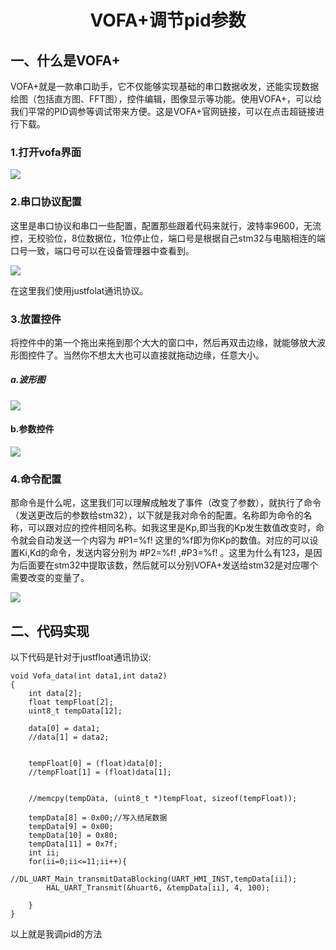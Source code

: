 # <center>VOFA+调节pid参数</center>

## 一、什么是VOFA+  
VOFA+就是一款串口助手，它不仅能够实现基础的串口数据收发，还能实现数据绘图（包括直方图、FFT图），控件编辑，图像显示等功能。使用VOFA+，可以给我们平常的PID调参等调试带来方便。这是VOFA+官网链接，可以在点击超链接进行下载。

### 1.打开vofa界面
[![](https://pic.imgdb.cn/item/67088879d29ded1a8c4fd116.png)](https://pic.imgdb.cn/item/67088879d29ded1a8c4fd116.png)  

### 2.串口协议配置
这里是串口协议和串口一些配置，配置那些跟着代码来就行，波特率9600，无流控，无校验位，8位数据位，1位停止位，端口号是根据自己stm32与电脑相连的端口号一致，端口号可以在设备管理器中查看到。

[![](https://pic.imgdb.cn/item/670888c2d29ded1a8c502336.png)](https://pic.imgdb.cn/item/670888c2d29ded1a8c502336.png)

在这里我们使用justfolat通讯协议。

### 3.放置控件

将控件中的第一个拖出来拖到那个大大的窗口中，然后再双击边缘，就能够放大波形图控件了。当然你不想太大也可以直接就拖动边缘，任意大小。

##### a.波形图
[![](https://pic.imgdb.cn/item/6708890dd29ded1a8c508fd1.png)](https://pic.imgdb.cn/item/6708890dd29ded1a8c508fd1.png)  

#### b.参数控件
[![](https://pic.imgdb.cn/item/67088998d29ded1a8c514451.png)](https://pic.imgdb.cn/item/67088998d29ded1a8c514451.png)

### 4.命令配置
那命令是什么呢，这里我们可以理解成触发了事件（改变了参数），就执行了命令（发送更改后的参数给stm32），以下就是我对命令的配置。名称即为命令的名称，可以跟对应的控件相同名称。如我这里是Kp,即当我的Kp发生数值改变时，命令就会自动发送一个内容为 #P1=%f! 这里的%f即为你Kp的数值。对应的可以设置Ki,Kd的命令，发送内容分别为 #P2=%f! ,#P3=%f! 。这里为什么有123，是因为后面要在stm32中提取该数，然后就可以分别VOFA+发送给stm32是对应哪个需要改变的变量了。

[![](https://pic.imgdb.cn/item/670889f1d29ded1a8c519da5.png)](https://pic.imgdb.cn/item/670889f1d29ded1a8c519da5.png)  
 

## 二、代码实现
以下代码是针对于justfloat通讯协议:

```
void Vofa_data(int data1,int data2)
{
    int data[2];
    float tempFloat[2];   
    uint8_t tempData[12];   

    data[0] = data1;
    //data[1] = data2;


    tempFloat[0] = (float)data[0];    
    //tempFloat[1] = (float)data[1];


    //memcpy(tempData, (uint8_t *)tempFloat, sizeof(tempFloat));  

    tempData[8] = 0x00;//写入结尾数据
    tempData[9] = 0x00;
    tempData[10] = 0x80;
    tempData[11] = 0x7f;
    int ii;
    for(ii=0;ii<=11;ii++){
        //DL_UART_Main_transmitDataBlocking(UART_HMI_INST,tempData[ii]);
    	HAL_UART_Transmit(&huart6, &tempData[ii], 4, 100);

    }
}

```

以上就是我调pid的方法



